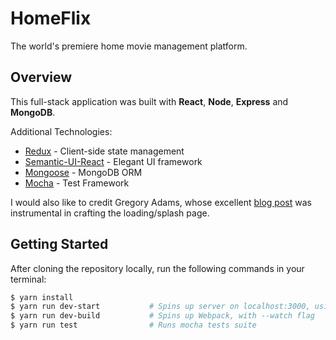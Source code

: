 # HomeFlix
The world's premiere home movie management platform.

## Overview
This full-stack application was built with **React**, **Node**, **Express** and **MongoDB**. 

Additional Technologies: 
* [Redux](https://redux.js.org/) - Client-side state management
* [Semantic-UI-React](https://react.semantic-ui.com/introduction) - Elegant UI framework
* [Mongoose](http://mongoosejs.com/) - MongoDB ORM
* [Mocha](https://mochajs.org/) - Test Framework

I would also like to credit Gregory Adams, whose excellent [blog post](https://hugogiraudel.com/2015/04/15/netflix-logo-in-css/) was instrumental in crafting the loading/splash page. 

## Getting Started

After cloning the repository locally, run the following commands in your terminal:

```bash
$ yarn install
$ yarn run dev-start           # Spins up server on localhost:3000, using nodemon
$ yarn run dev-build           # Spins up Webpack, with --watch flag
$ yarn run test                # Runs mocha tests suite
```